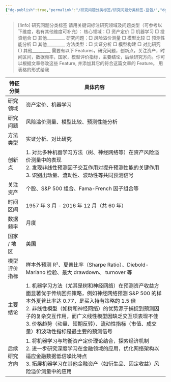 ```yaml
---
{"dg-publish":true,"permalink":"/研究问题分类标签/研究问题分类标签-豆包/","dgPassFrontmatter":true,"created":"2025-06-15T18:21:35.410+08:00"}
---
```



> [!info]
> 研究问题分类标签
> 请用关键词标注研究领域及问题类型（可参考以下维度，若有其他维度可补充）：
> 核心领域：□ 资产定价 □ 机器学习 □ 投资组合 □ 其他_________
> 研究问题：□ 风险溢价测量 □ 模型比较 □ 预测性能分析 □ 其他_________
> 方法类型：□ 实证分析 □ 模型构建 □ 对比研究 □ 其他_________
> 需要有以下 Features，研究问题，创新点，关注资产，时间区间，数据频率，国家，模型评价指标，主要结论，后续研究方向。你可以根据文章修改这些 Feature, 并添加其它的符合这篇文章的 Feature。
> 用表格的形式给我

| 特征分类    | 具体内容                                                                                                                                                                                                  |
| ------- | ----------------------------------------------------------------------------------------------------------------------------------------------------------------------------------------------------- |
| 研究领域    | 资产定价、机器学习                                                                                                                                                                                             |
| 研究问题    | 风险溢价测量、模型比较、预测性能分析                                                                                                                                                                                    |
| 方法类型    | 实证分析、对比研究                                                                                                                                                                                             |
| 创新点     | 1. 对比多种机器学习方法（树、神经网络等）在资产风险溢价测量中的表现  <br>2. 发现非线性预测因子交互作用对提升预测性能的关键作用  <br>3. 识别出动量、流动性、波动性等共同预测信号                                                                                                    |
| 关注资产    | 个股、S&P 500 组合、Fama-French 因子组合等                                                                                                                                                                       |
| 时间区间    | 1957 年 3 月 - 2016 年 12 月（共 60 年）                                                                                                                                                                      |
| 数据频率    | 月度                                                                                                                                                                                                    |
| 国家 / 地区 | 美国                                                                                                                                                                                                    |
| 模型评价指标  | 样本外预测 R²、夏普比率（Sharpe Ratio）、Diebold-Mariano 检验、最大 drawdown、 turnover 等                                                                                                                                |
| 主要结论    | 1. 机器学习方法（尤其是树和神经网络）在预测资产收益方面显著优于传统回归策略，例如神经网络预测 S&P 500 的样本外夏普比率达 0.77，是买入持有策略的 1.5 倍  <br>2. 非线性模型（如树和神经网络）的优势源于捕捉到预测因子的复杂交互作用，而广义线性模型因缺乏交互项表现不佳  <br>3. 价格趋势（动量、短期反转）、流动性指标（市值、成交量）和波动性指标是最主要的预测信号 |
| 后续研究方向  | 1. 将机器学习与均衡资产定价理论结合，探索经济机制  <br>2. 进一步研究深度学习在金融领域的应用，优化网络架构以适应金融数据低信噪比特点  <br>3. 拓展机器学习在其他金融资产（如衍生品、固定收益）风险溢价测量中的应用                                                                                   |
